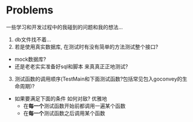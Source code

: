 # Problems
一些学习和开发过程中的我碰到的问题和我的想法...

1. db文件找不着...
2. 若是使用真实数据库, 在测试时有没有简单的方法测试整个接口?
  - mock数据库?
  - 还是老老实实准备好sql和脚本 来真真正正地测试?
3. 测试函数的调用顺序(TestMain和下面测试函数?包括常见包入goconvey的生命周期)? 
  - 如果要满足下面的条件 如何对敌? 优雅地
    - 在**每一个**测试函数开始前都调用一遍某个函数
    - 在**每一个**测试函数之后调用某个函数
  
